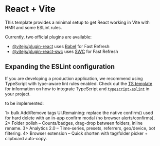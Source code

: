 # React + Vite

This template provides a minimal setup to get React working in Vite with HMR and some ESLint rules.

Currently, two official plugins are available:

- [@vitejs/plugin-react](https://github.com/vitejs/vite-plugin-react/blob/main/packages/plugin-react) uses [Babel](https://babeljs.io/) for Fast Refresh
- [@vitejs/plugin-react-swc](https://github.com/vitejs/vite-plugin-react/blob/main/packages/plugin-react-swc) uses [SWC](https://swc.rs/) for Fast Refresh

## Expanding the ESLint configuration

If you are developing a production application, we recommend using TypeScript with type-aware lint rules enabled. Check out the [TS template](https://github.com/vitejs/vite/tree/main/packages/create-vite/template-react-ts) for information on how to integrate TypeScript and [`typescript-eslint`](https://typescript-eslint.io) in your project.

to be implemented:

1> bulk Add/Remove tags UI.Remaining: replace the native confirm() used for hard delete with an in-app confirm modal (no browser alerts/confirms). 
2> Folder polish – Counts/badges, drag-drop between folders, inline rename.
3> Analytics 2.0 – Time-series, presets, referrers, geo/device, bot filtering.
4> Browser extension – Quick shorten with tag/folder picker + clipboard auto-copy.